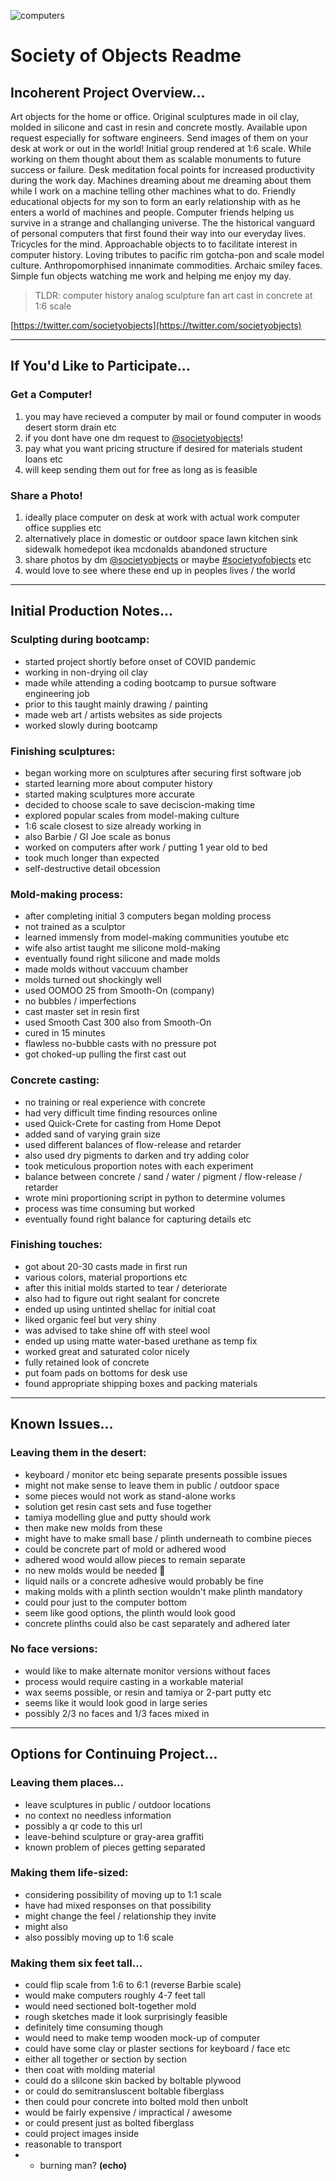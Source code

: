![computers](https://pbs.twimg.com/profile_banners/1442892340176187392/1632849516/1500x500)
<!-- ![computers in the grass](https://pbs.twimg.com/media/FAZMzbXVEAIBP6w?format=jpg&name=large) -->

# Society of Objects Readme

## Incoherent Project Overview...

Art objects for the home or office. Original sculptures made in oil clay, molded in silicone and cast in resin and concrete mostly. Available upon request especially for software engineers. Send images of them on your desk at work or out in the world! Initial group rendered at 1:6 scale. While working on them thought about them as scalable monuments to future success or failure. Desk meditation focal points for increased productivity during the work day. Machines dreaming about me dreaming about them while I work on a machine telling other machines what to do. Friendly educational objects for my son to form an early relationship with as he enters a world of machines and people. Computer friends helping us survive in a strange and challanging universe. The the historical vanguard of personal computers that first found their way into our everyday lives. Tricycles for the mind. Approachable objects to to facilitate interest in computer history. Loving tributes to pacific rim gotcha-pon and scale model culture. Anthropomorphised innanimate commodities. Archaic smiley faces. Simple fun objects watching me work and helping me enjoy my day.

> TLDR: computer history analog sculpture fan art cast in concrete at 1:6 scale

[https://twitter.com/societyobjects](https://twitter.com/societyobjects)

<!-- ### Unordered General Notes:

* hand made art objects for the home or office
* scalable monuments to success and failure
* needlessly accurate historical reproductions
* 6:1 scale mock-ups for 1:6 inverse scale
* commodifying machines dominating contemporary existence
* pacific rim gotcha-pon collectible culture
* archaic smile indicating life in death or death in life
* projecting emotions on inanimate objects
* exploring objects 
 -->
---

## If You'd Like to Participate...

### Get a Computer!
1) you may have recieved a computer by mail or found computer in woods desert storm drain etc
3) if you dont have one dm request to [@societyobjects](https://twitter.com/societyobjects)!
4) pay what you want pricing structure if desired for materials student loans etc
5) will keep sending them out for free as long as is feasible

### Share a Photo!
1) ideally place computer on desk at work with actual work computer office supplies etc
2) alternatively place in domestic or outdoor space lawn kitchen sink sidewalk homedepot ikea mcdonalds abandoned structure
3) share photos by dm [@societyobjects](https://twitter.com/societyobjects) or maybe [#societyofobjects](https://twitter.com/search?q=%23societyofobjects&src=typed_query) etc
4) would love to see where these end up in peoples lives / the world

---

## Initial Production Notes...

### Sculpting during bootcamp:
* started project shortly before onset of COVID pandemic
* working in non-drying oil clay
* made while attending a coding bootcamp to pursue software engineering job
* prior to this taught mainly drawing / painting
* made web art / artists websites as side projects
* worked slowly during bootcamp

### Finishing sculptures:
* began working more on sculptures after securing first software job
* started learning more about computer history
* started making sculptures more accurate
* decided to choose scale to save deciscion-making time
* explored popular scales from model-making culture
* 1:6 scale closest to size already working in
* also Barbie / GI Joe scale as bonus
* worked on computers after work / putting 1 year old to bed
* took much longer than expected
* self-destructive detail obcession

### Mold-making process:
* after completing initial 3 computers began molding process
* not trained as a sculptor
* learned immensly from model-making communities youtube etc
* wife also artist taught me silicone mold-making
* eventually found right silicone and made molds
* made molds without vaccuum chamber
* molds turned out shockingly well
* used OOMOO 25 from Smooth-On (company)
* no bubbles / imperfections
* cast master set in resin first
* used Smooth Cast 300 also from Smooth-On
* cured in 15 minutes
* flawless no-bubble casts with no pressure pot
* got choked-up pulling the first cast out

### Concrete casting:
* no training or real experience with concrete
* had very difficult time finding resources online
* used Quick-Crete for casting from Home Depot
* added sand of varying grain size
* used different balances of flow-release and retarder
* also used dry pigments to darken and try adding color
* took meticulous proportion notes with each experiment
* balance between concrete / sand / water / pigment / flow-release / retarder
* wrote mini proportioning script in python to determine volumes
* process was time consuming but worked
* eventually found right balance for capturing details etc

### Finishing touches:
* got about 20-30 casts made in first run
* various colors, material proportions etc
* after this initial molds started to tear / deteriorate
* also had to figure out right sealant for concrete
* ended up using untinted shellac for initial coat
* liked organic feel but very shiny
* was advised to take shine off with steel wool
* ended up using matte water-based urethane as temp fix
* worked great and saturated color nicely
* fully retained look of concrete
* put foam pads on bottoms for desk use
* found appropriate shipping boxes and packing materials

---

## Known Issues...

### Leaving them in the desert:
* keyboard / monitor etc being separate presents possible issues
* might not make sense to leave them in public / outdoor space
* some pieces would not work as stand-alone works
* solution get resin cast sets and fuse together
* tamiya modelling glue and putty should work
* then make new molds from these
* might have to make small base / plinth underneath to combine pieces
* could be concrete part of mold or adhered wood
* adhered wood would allow pieces to remain separate
* no new molds would be needed 🤔
* liquid nails or a concrete adhesive would probably be fine
* making molds with a plinth section wouldn't make plinth mandatory
* could pour just to the computer bottom
* seem like good options, the plinth would look good
* concrete plinths could also be cast separately and adhered later

### No face versions:
* would like to make alternate monitor versions without faces
* process would require casting in a workable material
* wax seems possible, or resin and tamiya or 2-part putty etc
* seems like it would look good in large series
* possibly 2/3 no faces and 1/3 faces mixed in

---

## Options for Continuing Project...

### Leaving them places...
* leave sculptures in public / outdoor locations
* no context no needless information
* possibly a qr code to this url
* leave-behind sculpture or gray-area graffiti
* known problem of pieces getting separated

### Making them life-sized:
* considering possibility of moving up to 1:1 scale
* have had mixed responses on that possibility
* might change the feel / relationship they invite
* might also 
* also possibly moving up to 1:6 scale 

### Making them six feet tall...
* could flip scale from 1:6 to 6:1 (reverse Barbie scale)
* would make computers roughly 4-7 feet tall
* would need sectioned bolt-together mold
* rough sketches made it look surprisingly feasible
* definitely time consuming though
* would need to make temp wooden mock-up of computer
* could have some clay or plaster sections for keyboard / face etc
* either all together or section by section
* then coat with molding material
* could do a slilcone skin backed by boltable plywood
* or could do semitransluscent boltable fiberglass
* then could pour concrete into bolted mold then unbolt
* would be fairly expensive / impractical / awesome
* or could present just as bolted fiberglass
* could project images inside
* reasonable to transport
* * burning man? **(echo)**

